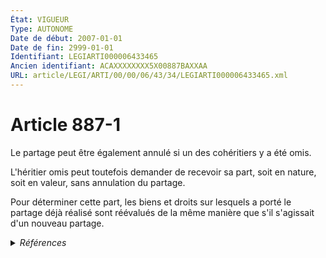 ```yaml
---
État: VIGUEUR
Type: AUTONOME
Date de début: 2007-01-01
Date de fin: 2999-01-01
Identifiant: LEGIARTI000006433465
Ancien identifiant: ACAXXXXXXXX5X00887BAXXAA
URL: article/LEGI/ARTI/00/00/06/43/34/LEGIARTI000006433465.xml
---
```


<h1>Article 887-1</h1>

Le partage peut être également annulé si un des cohéritiers y a été omis.<br />

L'héritier omis peut toutefois demander de recevoir sa part, soit en nature,
soit en valeur, sans annulation du partage.<br />

Pour déterminer cette part, les biens et droits sur lesquels a porté le partage
déjà réalisé sont réévalués de la même manière que s'il s'agissait d'un nouveau
partage.


<details>
  <summary><em>Références</em></summary>

  <h2>Articles faisant référence à l'article</h2>
  
  <ul>
    <li>
      <a href="https://legal.tricoteuses.fr//redirection/LEGIARTI000038844034?vers=git&vers=legifrance">LOI n° 2019-786 du 26 juillet 2019 relative à la Polynésie française - article 3 AUTONOME VIGUEUR, en vigueur depuis le 2019-07-28</a> CITATION source
    </li>
    <li>
      <a href="https://legal.tricoteuses.fr//redirection/LEGIARTI000006284837?vers=git&vers=legifrance">LOI n° 2006-728 du 23 juin 2006 portant réforme des successions et des libéralités - article 3 ENTIEREMENT_MODIF</a> CREATION cible
    </li>
    <li>
      <a href="https://legal.tricoteuses.fr//redirection/LEGIARTI000006284842?vers=git&vers=legifrance">LOI n° 2006-728 du 23 juin 2006 portant réforme des successions et des libéralités - article 8 ENTIEREMENT_MODIF</a> CREATION cible
    </li>
  </ul>
  
  <h2>Références faites par l'article</h2>
  
  <ul>
    <li>
      2006-06-23 CREATION source <a href="https://legal.tricoteuses.fr//redirection/LEGIARTI000006284837?vers=git&vers=legifrance">LOI n° 2006-728 du 23 juin 2006 portant réforme des successions et des libéralités - article 3 ENTIEREMENT_MODIF</a>
    </li>
    <li>
      2006-06-23 CREATION source <a href="https://legal.tricoteuses.fr//redirection/LEGIARTI000006284842?vers=git&vers=legifrance">LOI n° 2006-728 du 23 juin 2006 portant réforme des successions et des libéralités - article 8 ENTIEREMENT_MODIF</a>
    </li>
    <li>
      2019-07-26 CITATION cible <a href="https://legal.tricoteuses.fr//redirection/LEGIARTI000038844034?vers=git&vers=legifrance">LOI n° 2019-786 du 26 juillet 2019 relative à la Polynésie française - article 3 AUTONOME VIGUEUR, en vigueur depuis le 2019-07-28</a>
    </li>
    <li>
      CODIFICATION source Loi 1803-04-19
    </li>
  </ul>
</details>
